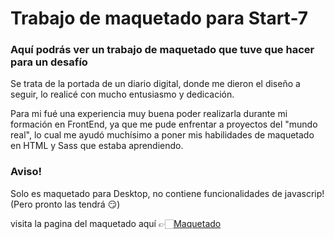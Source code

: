 # Trabajo de maquetado para Start-7

### Aquí podrás ver un trabajo de maquetado que tuve que hacer para un desafío

Se trata de la portada de un diario digital, donde me dieron el diseño a seguir, lo realicé con mucho entusiasmo y dedicación.

Para mi fué una experiencia muy buena poder realizarla durante mi formación en FrontEnd, ya que me pude enfrentar a proyectos del "mundo real", lo cual me ayudó muchísimo a poner mis habilidades de maquetado en HTML y Sass que estaba aprendiendo.

### Aviso!
Solo es maquetado para Desktop, no contiene funcionalidades de javascrip! (Pero pronto las tendrá 😏)

visita la pagina del maquetado aquí 👉🏻[Maquetado](https://gabytadev.github.io/Maquetado-Start-7/)